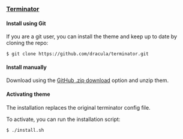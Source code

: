 ### [Terminator](https://terminator-gtk3.readthedocs.io/en/latest/)

#### Install using Git

If you are a git user, you can install the theme and keep up to date by cloning the repo:

    $ git clone https://github.com/dracula/terminator.git

#### Install manually

Download using the [GitHub .zip download](https://github.com/dracula/terminator/archive/master.zip) option and unzip them.

#### Activating theme

The installation replaces the original terminator config file.

To activate, you can run the installation script:

    $ ./install.sh